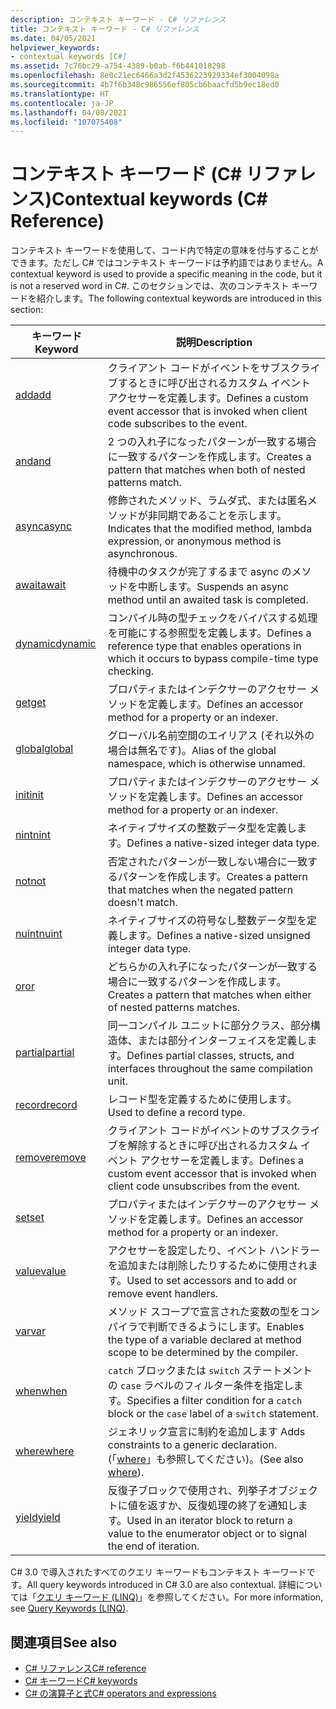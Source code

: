 ```yaml
---
description: コンテキスト キーワード - C# リファレンス
title: コンテキスト キーワード - C# リファレンス
ms.date: 04/05/2021
helpviewer_keywords:
- contextual keywords [C#]
ms.assetid: 7c76bc29-a754-4389-b0ab-f6b441018298
ms.openlocfilehash: 8e0c21ec6466a3d2f4536223929334ef3004098a
ms.sourcegitcommit: 4b7f6b348c986556ef805cb6baacfd5b9ec18ed0
ms.translationtype: HT
ms.contentlocale: ja-JP
ms.lasthandoff: 04/08/2021
ms.locfileid: "107075408"
---
```

# <a name="contextual-keywords-c-reference"></a><span data-ttu-id="26e58-103">コンテキスト キーワード (C# リファレンス)</span><span class="sxs-lookup"><span data-stu-id="26e58-103">Contextual keywords (C# Reference)</span></span>

<span data-ttu-id="26e58-104">コンテキスト キーワードを使用して、コード内で特定の意味を付与することができます。ただし C# ではコンテキスト キーワードは予約語ではありません。</span><span class="sxs-lookup"><span data-stu-id="26e58-104">A contextual keyword is used to provide a specific meaning in the code, but it is not a reserved word in C#.</span></span> <span data-ttu-id="26e58-105">このセクションでは、次のコンテキスト キーワードを紹介します。</span><span class="sxs-lookup"><span data-stu-id="26e58-105">The following contextual keywords are introduced in this section:</span></span>  
  
|<span data-ttu-id="26e58-106">キーワード</span><span class="sxs-lookup"><span data-stu-id="26e58-106">Keyword</span></span>|<span data-ttu-id="26e58-107">説明</span><span class="sxs-lookup"><span data-stu-id="26e58-107">Description</span></span>|  
|-------------|-----------------|  
|[<span data-ttu-id="26e58-108">add</span><span class="sxs-lookup"><span data-stu-id="26e58-108">add</span></span>](./add.md)|<span data-ttu-id="26e58-109">クライアント コードがイベントをサブスクライブするときに呼び出されるカスタム イベント アクセサーを定義します。</span><span class="sxs-lookup"><span data-stu-id="26e58-109">Defines a custom event accessor that is invoked when client code subscribes to the event.</span></span>|  
|[<span data-ttu-id="26e58-110">and</span><span class="sxs-lookup"><span data-stu-id="26e58-110">and</span></span>](../operators/patterns.md#logical-patterns)|<span data-ttu-id="26e58-111">2 つの入れ子になったパターンが一致する場合に一致するパターンを作成します。</span><span class="sxs-lookup"><span data-stu-id="26e58-111">Creates a pattern that matches when both of nested patterns match.</span></span>|  
|[<span data-ttu-id="26e58-112">async</span><span class="sxs-lookup"><span data-stu-id="26e58-112">async</span></span>](./async.md)|<span data-ttu-id="26e58-113">修飾されたメソッド、ラムダ式、または匿名メソッドが非同期であることを示します。</span><span class="sxs-lookup"><span data-stu-id="26e58-113">Indicates that the modified method, lambda expression, or anonymous method is asynchronous.</span></span>|  
|[<span data-ttu-id="26e58-114">await</span><span class="sxs-lookup"><span data-stu-id="26e58-114">await</span></span>](../operators/await.md)|<span data-ttu-id="26e58-115">待機中のタスクが完了するまで async のメソッドを中断します。</span><span class="sxs-lookup"><span data-stu-id="26e58-115">Suspends an async method until an awaited task is completed.</span></span>|  
|[<span data-ttu-id="26e58-116">dynamic</span><span class="sxs-lookup"><span data-stu-id="26e58-116">dynamic</span></span>](../builtin-types/reference-types.md)|<span data-ttu-id="26e58-117">コンパイル時の型チェックをバイパスする処理を可能にする参照型を定義します。</span><span class="sxs-lookup"><span data-stu-id="26e58-117">Defines a reference type that enables operations in which it occurs to bypass compile-time type checking.</span></span>|  
|[<span data-ttu-id="26e58-118">get</span><span class="sxs-lookup"><span data-stu-id="26e58-118">get</span></span>](./get.md)|<span data-ttu-id="26e58-119">プロパティまたはインデクサーのアクセサー メソッドを定義します。</span><span class="sxs-lookup"><span data-stu-id="26e58-119">Defines an accessor method for a property or an indexer.</span></span>|  
|[<span data-ttu-id="26e58-120">global</span><span class="sxs-lookup"><span data-stu-id="26e58-120">global</span></span>](../operators/namespace-alias-qualifier.md)|<span data-ttu-id="26e58-121">グローバル名前空間のエイリアス (それ以外の場合は無名です)。</span><span class="sxs-lookup"><span data-stu-id="26e58-121">Alias of the global namespace, which is otherwise unnamed.</span></span>|  
|[<span data-ttu-id="26e58-122">init</span><span class="sxs-lookup"><span data-stu-id="26e58-122">init</span></span>](./init.md)|<span data-ttu-id="26e58-123">プロパティまたはインデクサーのアクセサー メソッドを定義します。</span><span class="sxs-lookup"><span data-stu-id="26e58-123">Defines an accessor method for a property or an indexer.</span></span>|  
|[<span data-ttu-id="26e58-124">nint</span><span class="sxs-lookup"><span data-stu-id="26e58-124">nint</span></span>](../builtin-types/nint-nuint.md)|<span data-ttu-id="26e58-125">ネイティブサイズの整数データ型を定義します。</span><span class="sxs-lookup"><span data-stu-id="26e58-125">Defines a native-sized integer data type.</span></span>|  
|[<span data-ttu-id="26e58-126">not</span><span class="sxs-lookup"><span data-stu-id="26e58-126">not</span></span>](../operators/patterns.md#logical-patterns)|<span data-ttu-id="26e58-127">否定されたパターンが一致しない場合に一致するパターンを作成します。</span><span class="sxs-lookup"><span data-stu-id="26e58-127">Creates a pattern that matches when the negated pattern doesn't match.</span></span>|  
|[<span data-ttu-id="26e58-128">nuint</span><span class="sxs-lookup"><span data-stu-id="26e58-128">nuint</span></span>](../builtin-types/nint-nuint.md)|<span data-ttu-id="26e58-129">ネイティブサイズの符号なし整数データ型を定義します。</span><span class="sxs-lookup"><span data-stu-id="26e58-129">Defines a native-sized unsigned integer data type.</span></span>|  
|[<span data-ttu-id="26e58-130">or</span><span class="sxs-lookup"><span data-stu-id="26e58-130">or</span></span>](../operators/patterns.md#logical-patterns)|<span data-ttu-id="26e58-131">どちらかの入れ子になったパターンが一致する場合に一致するパターンを作成します。</span><span class="sxs-lookup"><span data-stu-id="26e58-131">Creates a pattern that matches when either of nested patterns matches.</span></span>|  
|[<span data-ttu-id="26e58-132">partial</span><span class="sxs-lookup"><span data-stu-id="26e58-132">partial</span></span>](./partial-type.md)|<span data-ttu-id="26e58-133">同一コンパイル ユニットに部分クラス、部分構造体、または部分インターフェイスを定義します。</span><span class="sxs-lookup"><span data-stu-id="26e58-133">Defines partial classes, structs, and interfaces throughout the same compilation unit.</span></span>|  
|[<span data-ttu-id="26e58-134">record</span><span class="sxs-lookup"><span data-stu-id="26e58-134">record</span></span>](../builtin-types/record.md)|<span data-ttu-id="26e58-135">レコード型を定義するために使用します。</span><span class="sxs-lookup"><span data-stu-id="26e58-135">Used to define a record type.</span></span>|  
|[<span data-ttu-id="26e58-136">remove</span><span class="sxs-lookup"><span data-stu-id="26e58-136">remove</span></span>](./remove.md)|<span data-ttu-id="26e58-137">クライアント コードがイベントのサブスクライブを解除するときに呼び出されるカスタム イベント アクセサーを定義します。</span><span class="sxs-lookup"><span data-stu-id="26e58-137">Defines a custom event accessor that is invoked when client code unsubscribes from the event.</span></span>|  
|[<span data-ttu-id="26e58-138">set</span><span class="sxs-lookup"><span data-stu-id="26e58-138">set</span></span>](./set.md)|<span data-ttu-id="26e58-139">プロパティまたはインデクサーのアクセサー メソッドを定義します。</span><span class="sxs-lookup"><span data-stu-id="26e58-139">Defines an accessor method for a property or an indexer.</span></span>|  
|[<span data-ttu-id="26e58-140">value</span><span class="sxs-lookup"><span data-stu-id="26e58-140">value</span></span>](./value.md)|<span data-ttu-id="26e58-141">アクセサーを設定したり、イベント ハンドラーを追加または削除したりするために使用されます。</span><span class="sxs-lookup"><span data-stu-id="26e58-141">Used to set accessors and to add or remove event handlers.</span></span>|  
|[<span data-ttu-id="26e58-142">var</span><span class="sxs-lookup"><span data-stu-id="26e58-142">var</span></span>](./var.md)|<span data-ttu-id="26e58-143">メソッド スコープで宣言された変数の型をコンパイラで判断できるようにします。</span><span class="sxs-lookup"><span data-stu-id="26e58-143">Enables the type of a variable declared at method scope to be determined by the compiler.</span></span>|  
|[<span data-ttu-id="26e58-144">when</span><span class="sxs-lookup"><span data-stu-id="26e58-144">when</span></span>](when.md)|<span data-ttu-id="26e58-145">`catch` ブロックまたは `switch` ステートメントの `case` ラベルのフィルター条件を指定します。</span><span class="sxs-lookup"><span data-stu-id="26e58-145">Specifies a filter condition for a `catch` block or the `case` label of a `switch` statement.</span></span>|
|[<span data-ttu-id="26e58-146">where</span><span class="sxs-lookup"><span data-stu-id="26e58-146">where</span></span>](./where-generic-type-constraint.md)|<span data-ttu-id="26e58-147">ジェネリック宣言に制約を追加します </span><span class="sxs-lookup"><span data-stu-id="26e58-147">Adds constraints to a generic declaration.</span></span> <span data-ttu-id="26e58-148">(「[where](./where-clause.md)」も参照してください)。</span><span class="sxs-lookup"><span data-stu-id="26e58-148">(See also [where](./where-clause.md)).</span></span>|  
|[<span data-ttu-id="26e58-149">yield</span><span class="sxs-lookup"><span data-stu-id="26e58-149">yield</span></span>](./yield.md)|<span data-ttu-id="26e58-150">反復子ブロックで使用され、列挙子オブジェクトに値を返すか、反復処理の終了を通知します。</span><span class="sxs-lookup"><span data-stu-id="26e58-150">Used in an iterator block to return a value to the enumerator object or to signal the end of iteration.</span></span>|  
  
<span data-ttu-id="26e58-151">C# 3.0 で導入されたすべてのクエリ キーワードもコンテキスト キーワードです。</span><span class="sxs-lookup"><span data-stu-id="26e58-151">All query keywords introduced in C# 3.0 are also contextual.</span></span> <span data-ttu-id="26e58-152">詳細については「[クエリ キーワード (LINQ)](./query-keywords.md)」を参照してください。</span><span class="sxs-lookup"><span data-stu-id="26e58-152">For more information, see [Query Keywords (LINQ)](./query-keywords.md).</span></span>  
  
## <a name="see-also"></a><span data-ttu-id="26e58-153">関連項目</span><span class="sxs-lookup"><span data-stu-id="26e58-153">See also</span></span>

- [<span data-ttu-id="26e58-154">C# リファレンス</span><span class="sxs-lookup"><span data-stu-id="26e58-154">C# reference</span></span>](../index.md)
- [<span data-ttu-id="26e58-155">C# キーワード</span><span class="sxs-lookup"><span data-stu-id="26e58-155">C# keywords</span></span>](./index.md)
- [<span data-ttu-id="26e58-156">C# の演算子と式</span><span class="sxs-lookup"><span data-stu-id="26e58-156">C# operators and expressions</span></span>](../operators/index.md)
